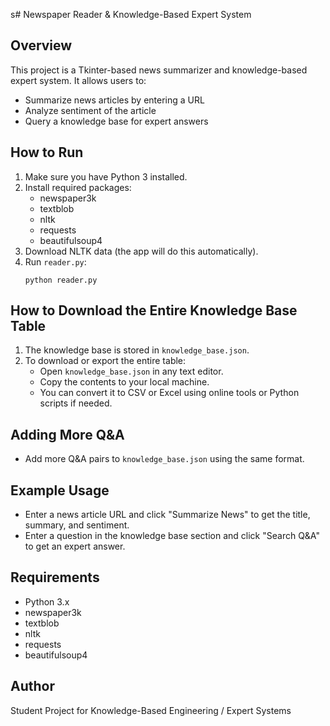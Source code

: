 s# Newspaper Reader & Knowledge-Based Expert System

## Overview
This project is a Tkinter-based news summarizer and knowledge-based expert system. It allows users to:
- Summarize news articles by entering a URL
- Analyze sentiment of the article
- Query a knowledge base for expert answers

## How to Run
1. Make sure you have Python 3 installed.
2. Install required packages:
   - newspaper3k
   - textblob
   - nltk
   - requests
   - beautifulsoup4
3. Download NLTK data (the app will do this automatically).
4. Run `reader.py`:
   ```
   python reader.py
   ```

## How to Download the Entire Knowledge Base Table
1. The knowledge base is stored in `knowledge_base.json`.
2. To download or export the entire table:
   - Open `knowledge_base.json` in any text editor.
   - Copy the contents to your local machine.
   - You can convert it to CSV or Excel using online tools or Python scripts if needed.

## Adding More Q&A
- Add more Q&A pairs to `knowledge_base.json` using the same format.

## Example Usage
- Enter a news article URL and click "Summarize News" to get the title, summary, and sentiment.
- Enter a question in the knowledge base section and click "Search Q&A" to get an expert answer.

## Requirements
- Python 3.x
- newspaper3k
- textblob
- nltk
- requests
- beautifulsoup4

## Author
Student Project for Knowledge-Based Engineering / Expert Systems
